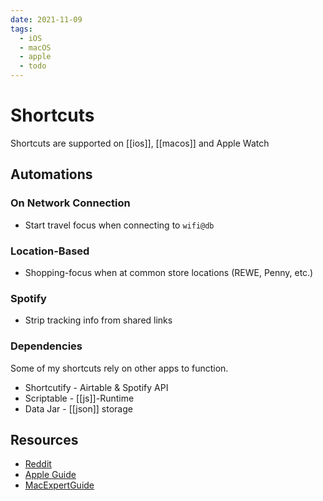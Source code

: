 ```yaml
---
date: 2021-11-09
tags:
  - iOS
  - macOS
  - apple
  - todo
---
```


# Shortcuts

Shortcuts are supported on [[ios]], [[macos]] and Apple Watch

## Automations
### On Network Connection
- Start travel focus when connecting to `wifi@db`
### Location-Based
- Shopping-focus when at common store locations (REWE, Penny, etc.)
### Spotify
- Strip tracking info from shared links

### Dependencies
Some of my shortcuts rely on other apps to function.
- Shortcutify - Airtable & Spotify API
- Scriptable - [[js]]-Runtime
- Data Jar - [[json]] storage

## Resources
- [Reddit](https://www.reddit.com/r/shortcuts/comments/gzjgbr/list_of_helpful_links_for_shortcuts_information/)
- [Apple Guide](https://support.apple.com/en-gb/guide/shortcuts/welcome/ios)
- [MacExpertGuide](https://macexpertguide.com/how-to-use-siri-shortcuts-in-the-new-ios-14/)
